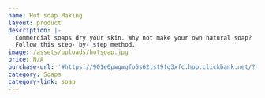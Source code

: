 ```yaml
---
name: Hot soap Making
layout: product
description: |-
  Commercial soaps dry your skin. Why not make your own natural soap? 
  Follow this step- by- step method.
image: /assets/uploads/hotsoap.jpg
price: N/A
purchase-url: '#https://901e6pwgwgfo5s62tst9fg3xfc.hop.clickbank.net/?tid=CHER'
category: Soaps
category-link: soap
---
```


